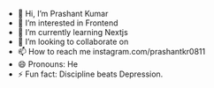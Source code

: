 - 👋 Hi, I’m Prashant Kumar
- 👀 I’m interested in Frontend
- 🌱 I’m currently learning Nextjs
- 💞️ I’m looking to collaborate on
- 📫 How to reach me instagram.com/prashantkr0811
- 😄 Pronouns: He
- ⚡ Fun fact: Discipline beats Depression.

<!---
prashantkr0811/prashantkr0811 is a ✨ special ✨ repository because its `README.md` (this file) appears on your GitHub profile.
You can click the Preview link to take a look at your changes.
--->
